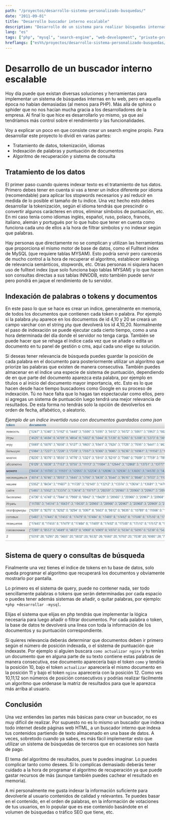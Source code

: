 ```yaml
---
path: "/proyectos/desarrollo-sistema-personalizado-busquedas/"
date: "2011-09-01"
title: "Desarrollo buscador interno escalable"
description: "Desarrollo de un sistema para realizar búsquedas internas sin gastar demasiados recursos. Implementación de indexación invertida, sanitización y algoritmo de búsquedas."
lang: "es"
tags: ["php", "mysql", "search-engine", "web-development", "private-project", "company:panaworld"]
hreflangs: ["es%%/proyectos/desarrollo-sistema-personalizado-busquedas/", "en%%/en/projects/developing-custom-search-solution-inverted-index/"]
---
```

# Desarrollo de un buscador interno escalable

Hoy día puede que existan diversas soluciones y herramientas para implementar un sistema de búsquedas internas en tu web, pero en aquella época no habían demasiadas (al menos para PHP). Más allá de sphinx o sphider que no nos hacían mucha gracia a los desarrolladores de la empresa. Al final lo que hice es desarrollarlo yo mismo, ya que así tendríamos más control sobre el rendimiento y las funcionalidades.

Voy a explicar un poco en que consiste crear un search engine propio. Para desarrollar este proyecto lo dividí en varias partes:

* Tratamiento de datos, tokenización, idiomas
* Indexación de palabras y puntuación de documentos
* Algoritmo de recuperación y sistema de consulta

## Tratamiento de los datos

El primer paso cuando quieres indexar texto es el tratamiento de tus datos. Primero debes tener en cuenta si vas a tener un índice diferente por idioma (recomendable) para aplicar los stopwords necesarios y así reducir en medida de lo posible el tamaño de tu índice. Una vez hecho esto debes desarrollar la tokenización, según el idioma tendrás que prescindir o convertir algunos carácteres en otros, eliminar símbolos de puntuación, etc. En mi caso tenía como idiomas inglés, español, ruso, polaco, francés, italiano, alemán y portugués por lo que hubo que tener en cuenta como funciona cada uno de ellos a la hora de filtrar símbolos y no indexar según que palabras.

Hay personas que directamente no se complican y utilizan las herramientas que proporciona el mismo motor de base de datos, como el Fulltext index de MySQL (que requiere tablas MYSAM). Esto podría servir pero carecerás de mucho control a la hora de recuperar el algoritmo, establecer rankings de relevancia semánticos, stopwords, etc. Otras personas ni siquiera hacen uso de fulltext index (que solo funciona bajo tablas MYSAM) y lo que hacen son consultas directas a sus tablas INNODB, esto también puede servir pero pondrá en jaque el rendimiento de tu servidor.

## Indexación de palabras o tokens y documentos

En este paso lo que se hace es crear un índice, generalmente en memoria, de todos los documentos que contienen cada token o palabra. Por ejemplo si la palabra `php` aparece en los documentos de id 4,10 y 20 se creará un campo varchar con el string `php` que devolverá los id 4,10,20. Normalmente el paso de indexación se puede ejecutar cada cierto tiempo, como a una hora determinada del día donde el servidor no tenga carga. También se puede hacer que se rehaga el índice cada vez que se añade o edita un documento en tu panel de gestión o cms, aquí cada uno elige su solución.

Si deseas tener relevancia de búsqueda puedes guardar la posición de cada palabra en el documento para posteriormente utilizar un algoritmo que priorize las palabras que existen de manera consecutiva. También puedes almacenar en el índice una especie de sistema de puntuación, dependiendo de en que parte del documento aparezca esta palabra, por ejemplo en títulos o al inicio del documento mayor importancia, etc. Esto es lo que hacen desde hace tiempo buscadores como Google en su proceso de indexación. Tú no hace falta que lo hagas tan espectacular como ellos, pero si agregas un sistema de puntuación luego tendrá una mejor relevancia de resultados. De esta forma no tendrás solo la opción de devolverlos en orden de fecha, alfabético, o aleatorio.

*Ejemplo de un índice invertido ruso con documentos guardados como json*
![indice invertido ruso](example-russian-index.jpg)

## Sistema de query o consultas de búsqueda

Finalmente una vez tienes el índice de tokens en tu base de datos, solo queda programar el algoritmo que recuperará los documentos y obviamente mostrarlo por pantalla.

Lo primero es el sistema de query, puede no contener nada, ser todo sencillamente palabras o tokens que serán determinadas por cada espacio o puedes tener además sistemas de añadir, o quitar palabras, por ejemplo: `+php +desarrollar -mysql`.

Elijas el sistema que elijas en php tendrás que implementar la lógica necesaria para luego añadir o filtrar documentos. Por cada palabra o token, la base de datos te devolverá una linea con toda la información de los documentos y su puntuación correspondiente.

Si quieres relevancia deberás determinar que documentos deben ir primero según el número de posición indexada, o el sistema de puntuación que indexaste. Por ejemplo si alguien buscara `como actualizar nginx` y tu tenías un documento que en alguna parte de su texto contiene estas palabras de manera consecutiva, ese documento aparecería bajo el token `como` y tendría la posición 10, bajo el token `actualizar` aparecería el mismo documento en la posición 11 y bajo el token `nginx` aparecería con la posición 12. Como ves 10,11,12 son números de posición consecutivos y podrías realizar fácilmente un algoritmo que ordenase la matriz de resultados para que le aparezca más arriba al usuario.

## Conclusión

Una vez entiendes las partes más básicas para crear un buscador, no es muy difícil de realizar. Por supuesto no es lo mismo un buscador que indexa todo internet desde páginas web HTML, a un buscador interno que indexa tus contenidos partiendo de texto almacenado en una base de datos. A veces, sobretodo cuando ya sabes, es más fácil implementar esto que utilizar un sistema de búsquedas de terceros que en ocasiones son hasta de pago.

El tema del algoritmo de resultados, pues te puedes imaginar. Lo puedes complicar tanto como desees. Si lo complicas demasiado deberás tener cuidado a la hora de programar el algoritmo de recuperación ya que puede gastar recursos de más (aunque también puedes cachear el resultado en memoria).

A mi personalmente me gusta indexar la información suficiente para devolverle al usuario contenidos de calidad y relevantes. Te puedes basar en el contenido, en el orden de palabras, en la información de votaciones de tus usuarios, en lo popular que es ese contenido basándote en el volumen de búsquedas o tráfico SEO que tiene, etc.